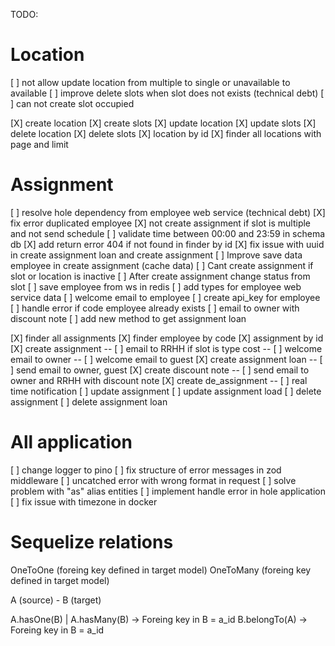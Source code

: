 TODO:

# Location

[ ] not allow update location from multiple to single or unavailable to available
[ ] improve delete slots when slot does not exists (technical debt)
[ ] can not create slot occupied

[X] create location
[X] create slots
[X] update location
[X] update slots
[X] delete location
[X] delete slots
[X] location by id
[X] finder all locations with page and limit

# Assignment

[ ] resolve hole dependency from employee web service (technical debt)
[X] fix error duplicated employee
[X] not create assignment if slot is multiple and not send schedule
[ ] validate time between 00:00 and 23:59 in schema db
[X] add return error 404 if not found in finder by id
[X] fix issue with uuid in create assignment loan and create assignment
[ ] Improve save data employee in create assignment (cache data)
[ ] Cant create assignment if slot or location is inactive
[ ] After create assignment change status from slot
[ ] save employee from ws in redis
[ ] add types for employee web service data
[ ] welcome email to employee
[ ] create api_key for employee
[ ] handle error if code employee already exists
[ ] email to owner with discount note
[ ] add new method to get assignment loan

[X] finder all assignments
[X] finder employee by code
[X] assignment by id
[X] create assignment
-- [ ] email to RRHH if slot is type cost
-- [ ] welcome email to owner
-- [ ] welcome email to guest
[X] create assignment loan
-- [ ] send email to owner, guest
[X] create discount note
-- [ ] send email to owner and RRHH with discount note
[X] create de_assignment
-- [ ] real time notification
[ ] update assignment
[ ] update assignment load
[ ] delete assignment
[ ] delete assignment loan

# All application

[ ] change logger to pino
[ ] fix structure of error messages in zod middleware
[ ] uncatched error with wrong format in request
[ ] solve problem with "as" alias entities
[ ] implement handle error in hole application
[ ] fix issue with timezone in docker

# Sequelize relations

OneToOne (foreing key defined in target model)
OneToMany (foreing key defined in target model)

A (source) - B (target)

A.hasOne(B) | A.hasMany(B) -> Foreing key in B = a_id
B.belongTo(A) -> Foreing key in B = a_id
